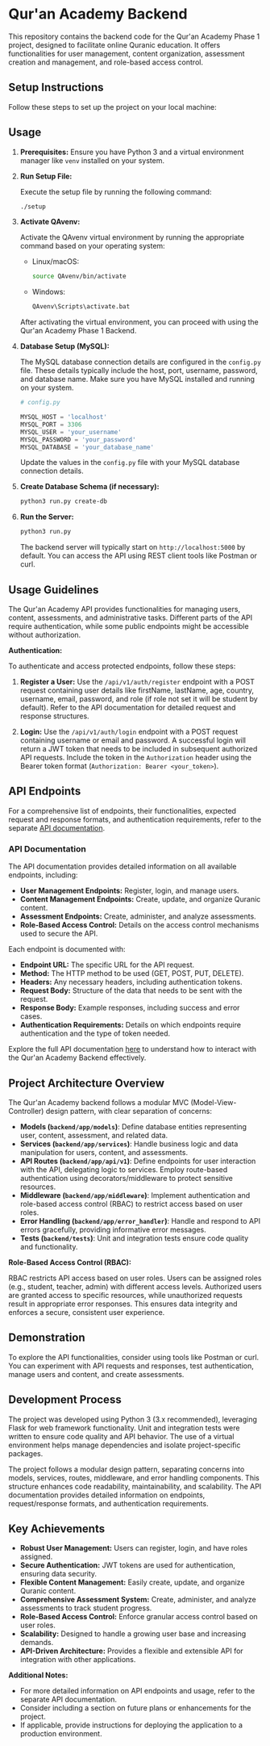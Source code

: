 # Qur'an Academy Backend

This repository contains the backend code for the Qur'an Academy Phase 1 project, designed to facilitate online Quranic education. It offers functionalities for user management, content organization, assessment creation and management, and role-based access control.

## Setup Instructions

Follow these steps to set up the project on your local machine:

## Usage

1. **Prerequisites:** Ensure you have Python 3 and a virtual environment manager like `venv` installed on your system.

2. **Run Setup File:**

   Execute the setup file by running the following command:

   ```bash
   ./setup
   ```

3. **Activate QAvenv:**

   Activate the QAvenv virtual environment by running the appropriate command based on your operating system:

   - Linux/macOS:

     ```bash
     source QAvenv/bin/activate
     ```

   - Windows:

     ```bash
     QAvenv\Scripts\activate.bat
     ```

   After activating the virtual environment, you can proceed with using the Qur'an Academy Phase 1 Backend.

4. **Database Setup (MySQL):**

      The MySQL database connection details are configured in the `config.py` file. These details typically include the host, port, username, password, and database name. Make sure you have MySQL installed and running on your system.

      ```python
      # config.py

      MYSQL_HOST = 'localhost'
      MYSQL_PORT = 3306
      MYSQL_USER = 'your_username'
      MYSQL_PASSWORD = 'your_password'
      MYSQL_DATABASE = 'your_database_name'
      ```

      Update the values in the `config.py` file with your MySQL database connection details.

5. **Create Database Schema (if necessary):**

   ```bash
   python3 run.py create-db
   ```

6. **Run the Server:**

   ```bash
   python3 run.py
   ```

   The backend server will typically start on `http://localhost:5000` by default. You can access the API using REST client tools like Postman or curl.

## Usage Guidelines

The Qur'an Academy API provides functionalities for managing users, content, assessments, and administrative tasks. Different parts of the API require authentication, while some public endpoints might be accessible without authorization.

**Authentication:**

To authenticate and access protected endpoints, follow these steps:

1. **Register a User:** Use the `/api/v1/auth/register` endpoint with a POST request containing user details like firstName, lastName, age, country, username, email, password, and role (if role not set it will be student by default). Refer to the API documentation for detailed request and response structures.

2. **Login:** Use the `/api/v1/auth/login` endpoint with a POST request containing username or email and password. A successful login will return a JWT token that needs to be included in subsequent authorized API requests. Include the token in the `Authorization` header using the Bearer token format (`Authorization: Bearer <your_token>`).

## API Endpoints

For a comprehensive list of endpoints, their functionalities, expected request and response formats, and authentication requirements, refer to the separate [API documentation](https://documenter.getpostman.com/view/37271893/2sAXjDdac5).

### API Documentation

The API documentation provides detailed information on all available endpoints, including:

- **User Management Endpoints:** Register, login, and manage users.
- **Content Management Endpoints:** Create, update, and organize Quranic content.
- **Assessment Endpoints:** Create, administer, and analyze assessments.
- **Role-Based Access Control:** Details on the access control mechanisms used to secure the API.

Each endpoint is documented with:

- **Endpoint URL:** The specific URL for the API request.
- **Method:** The HTTP method to be used (GET, POST, PUT, DELETE).
- **Headers:** Any necessary headers, including authentication tokens.
- **Request Body:** Structure of the data that needs to be sent with the request.
- **Response Body:** Example responses, including success and error cases.
- **Authentication Requirements:** Details on which endpoints require authentication and the type of token needed.

Explore the full API documentation [here](https://documenter.getpostman.com/view/37271893/2sAXjDdac5) to understand how to interact with the Qur'an Academy Backend effectively.

## Project Architecture Overview

The Qur'an Academy backend follows a modular MVC (Model-View-Controller) design pattern, with clear separation of concerns:

- **Models (`backend/app/models`)**: Define database entities representing user, content, assessment, and related data.
- **Services (`backend/app/services`)**: Handle business logic and data manipulation for users, content, and assessments.
- **API Routes (`backend/app/api/v1`)**: Define endpoints for user interaction with the API, delegating logic to services. Employ route-based authentication using decorators/middleware to protect sensitive resources.
- **Middleware (`backend/app/middleware`)**: Implement authentication and role-based access control (RBAC) to restrict access based on user roles.
- **Error Handling (`backend/app/error_handler`)**: Handle and respond to API errors gracefully, providing informative error messages.
- **Tests (`backend/tests`)**: Unit and integration tests ensure code quality and functionality.

**Role-Based Access Control (RBAC):**

RBAC restricts API access based on user roles. Users can be assigned roles (e.g., student, teacher, admin) with different access levels. Authorized users are granted access to specific resources, while unauthorized requests result in appropriate error responses. This ensures data integrity and enforces a secure, consistent user experience.

## Demonstration

To explore the API functionalities, consider using tools like Postman or curl. You can experiment with API requests and responses, test authentication, manage users and content, and create assessments.

## Development Process

The project was developed using Python 3 (3.x recommended), leveraging Flask for web framework functionality. Unit and integration tests were written to ensure code quality and API behavior. The use of a virtual environment helps manage dependencies and isolate project-specific packages.

The project follows a modular design pattern, separating concerns into models, services, routes, middleware, and error handling components. This structure enhances code readability, maintainability, and scalability. The API documentation provides detailed information on endpoints, request/response formats, and authentication requirements.

## Key Achievements

- **Robust User Management:** Users can register, login, and have roles assigned.
- **Secure Authentication:** JWT tokens are used for authentication, ensuring data security.
- **Flexible Content Management:** Easily create, update, and organize Quranic content.
- **Comprehensive Assessment System:** Create, administer, and analyze assessments to track student progress.
- **Role-Based Access Control:** Enforce granular access control based on user roles.
- **Scalability:** Designed to handle a growing user base and increasing demands.
- **API-Driven Architecture:** Provides a flexible and extensible API for integration with other applications.

**Additional Notes:**

- For more detailed information on API endpoints and usage, refer to the separate API documentation.
- Consider including a section on future plans or enhancements for the project.
- If applicable, provide instructions for deploying the application to a production environment.
